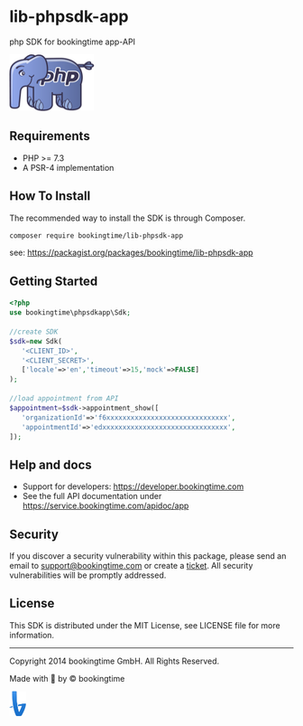 # lib-phpsdk-app
php SDK for bookingtime app-API

<img src="https://github.com/bookingtime/lib-phpsdk-app/blob/master/aws/logo_php.png" alt="logo php" width="150" height="100" />



## Requirements
- PHP >= 7.3
- A PSR-4 implementation



## How To Install
The recommended way to install the SDK is through Composer.
```bash
composer require bookingtime/lib-phpsdk-app
```
see: https://packagist.org/packages/bookingtime/lib-phpsdk-app



## Getting Started
```php
<?php
use bookingtime\phpsdkapp\Sdk;

//create SDK
$sdk=new Sdk(
   '<CLIENT_ID>',
   '<CLIENT_SECRET>',
   ['locale'=>'en','timeout'=>15,'mock'=>FALSE]
);

//load appointment from API
$appointment=$sdk->appointment_show([
   'organizationId'=>'f6xxxxxxxxxxxxxxxxxxxxxxxxxxxxxx',
   'appointmentId'=>'edxxxxxxxxxxxxxxxxxxxxxxxxxxxxxxx',
]);
```


## Help and docs
- Support for developers: https://developer.bookingtime.com
- See the full API documentation under https://service.bookingtime.com/apidoc/app



## Security
If you discover a security vulnerability within this package, please send an email to support@bookingtime.com or create a [ticket](https://developer.bookingtime.com/hc/en-us/requests/new?ticket_form_id=9359661193628). All security vulnerabilities will be promptly addressed.



## License
This SDK is distributed under the MIT License, see LICENSE file for more information.



---
Copyright 2014 bookingtime GmbH. All Rights Reserved.

Made with :blue_heart: by © bookingtime

<img src="https://github.com/bookingtime/lib-phpsdk-app/blob/master/aws/logo_bookingtime.png" alt="logo" width="30" height="44" />
